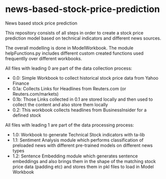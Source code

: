 # news-based-stock-price-prediction
News based stock price prediction

This repository consists of all steps in order to create a stock price prediction model based on technical indicators and different news sources.

The overall modelling is done in ModelWorkbook.
The module helpFunctions.py includes different custom created functions used frequentlly over different workbooks.

All files with leading 0 are part of the data collection process:
- 0.0: Simple Workbook to collect historical stock price data from Yahoo Finance
- 0.1a: Collects Links for Headlines from Reuters.com (or Reuters.com/markets)
- 0.1b: Those Links collected in 0.1 are stored locally and then used to collect the content and also store them locally
- 0.2: This workbook collects headlines from BusinessInsider for a defined stock


All files with leading 1 are part of the data processing process:
- 1.0: Workbook to generate Technical Stock indicators with ta-lib
- 1.1: Sentiment Analysis module which performs classification of preloaded news with different pre-trained models on different news types
- 1.2: Sentence Embedding module which generates sentence embeddings and also brings them in the shape of the matching stock price data (padding etc) and stores them in pkl files to load in Model Workbook



